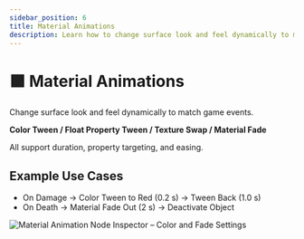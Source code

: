 ```yaml
---
sidebar_position: 6
title: Material Animations
description: Learn how to change surface look and feel dynamically to match game events.
---
```


# 🟪 Material Animations

Change surface look and feel dynamically to match game events.

**Color Tween / Float Property Tween / Texture Swap / Material Fade**

All support duration, property targeting, and easing.

## Example Use Cases
- On Damage → Color Tween to Red (0.2 s) → Tween Back (1.0 s)
- On Death → Material Fade Out (2 s) → Deactivate Object

![Material Animation Node Inspector – Color and Fade Settings](/img/animation-modules/19-material-animation-color-fade.png)
